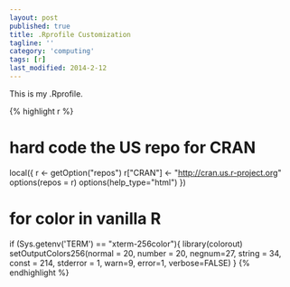 ```yaml
---
layout: post
published: true
title: .Rprofile Customization
tagline: ''
category: 'computing'
tags: [r]
last_modified: 2014-2-12
---
```



This is my .Rprofile.

{% highlight r %}
# hard code the US repo for CRAN
local({
    r <- getOption("repos")
    r["CRAN"] <- "http://cran.us.r-project.org"
    options(repos = r)
    options(help_type="html")
})

# for color in vanilla R
if (Sys.getenv('TERM') == "xterm-256color"){
    library(colorout)
    setOutputColors256(normal = 20, number = 20, negnum=27,
                       string = 34, const = 214,
                       stderror = 1, warn=9, error=1, verbose=FALSE)
}
{% endhighlight %}    